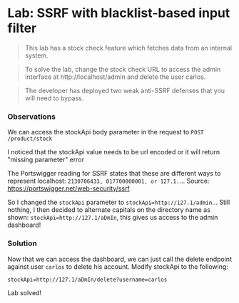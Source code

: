 # Lab: SSRF with blacklist-based input filter

>This lab has a stock check feature which fetches data from an internal system.

>To solve the lab, change the stock check URL to access the admin interface at http://localhost/admin and delete the user carlos.

>The developer has deployed two weak anti-SSRF defenses that you will need to bypass.

### Observations
We can access the stockApi body parameter in the request to `POST /product/stock`

I noticed that the stockApi value needs to be url encoded or it will return "missing parameter" error

The Portswigger reading for SSRF states that these are different ways to represent localhost: `2130706433, 017700000001, or 127.1.`... Source: https://portswigger.net/web-security/ssrf


So I changed the `stockApi` parameter to `stockApi=http://127.1/admin`... Still nothing, I then decided to alternate capitals on the directory name as shown: `stockApi=http://127.1/aDmIn`, this gives us access to the admin dashboard!

### Solution
Now that we can access the dashboard, we can just call the delete endpoint against user `carlos` to delete his account. Modify stockApi to the following:

`stockApi=http://127.1/aDmIn/delete?username=carlos`

 Lab solved!